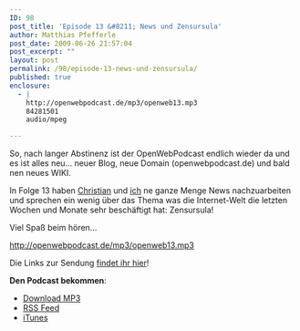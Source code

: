 ```yaml
---
ID: 98
post_title: 'Episode 13 &#8211; News und Zensursula'
author: Matthias Pfefferle
post_date: 2009-06-26 21:57:04
post_excerpt: ""
layout: post
permalink: /98/episode-13-news-und-zensursula/
published: true
enclosure:
  - |
    http://openwebpodcast.de/mp3/openweb13.mp3
    84281501
    audio/mpeg

---
```

So, nach langer Abstinenz ist der OpenWebPodcast endlich wieder da und es ist alles neu... neuer Blog, neue Domain (openwebpodcast.de) und bald nen neues WIKI.

In Folge 13 haben <a href="http://mrtopf.de/blog">Christian</a> und <a href="http://notizblog.org">ich</a> ne ganze Menge News nachzuarbeiten und sprechen ein wenig über das Thema was die Internet-Welt die letzten Wochen und Monate sehr beschäftigt hat: Zensursula!

Viel Spaß beim hören…

http://openwebpodcast.de/mp3/openweb13.mp3

Die Links zur Sendung <a href="http://openweb.mixxt.de/networks/wiki/index.episode-13">findet ihr hier</a>!

<strong>Den Podcast bekommen</strong>:
<ul><li><a href="http://openwebpodcast.de/mp3/openweb13.mp3">Download MP3</a></li>
<li><a href="http://feeds.feedburner.com/openwebcast">RSS Feed</a></li>
<li><a href="http://phobos.apple.com/WebObjects/MZStore.woa/wa/viewPodcast?id=294732929">iTunes</a></li></ul>
